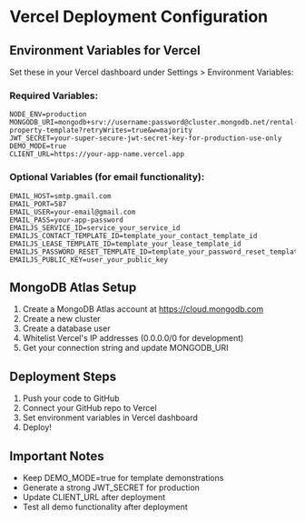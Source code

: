 # Vercel Deployment Configuration

## Environment Variables for Vercel

Set these in your Vercel dashboard under Settings > Environment Variables:

### Required Variables:
```
NODE_ENV=production
MONGODB_URI=mongodb+srv://username:password@cluster.mongodb.net/rental-property-template?retryWrites=true&w=majority
JWT_SECRET=your-super-secure-jwt-secret-key-for-production-use-only
DEMO_MODE=true
CLIENT_URL=https://your-app-name.vercel.app
```

### Optional Variables (for email functionality):
```
EMAIL_HOST=smtp.gmail.com
EMAIL_PORT=587
EMAIL_USER=your-email@gmail.com
EMAIL_PASS=your-app-password
EMAILJS_SERVICE_ID=service_your_service_id
EMAILJS_CONTACT_TEMPLATE_ID=template_your_contact_template_id
EMAILJS_LEASE_TEMPLATE_ID=template_your_lease_template_id
EMAILJS_PASSWORD_RESET_TEMPLATE_ID=template_your_password_reset_template_id
EMAILJS_PUBLIC_KEY=user_your_public_key
```

## MongoDB Atlas Setup

1. Create a MongoDB Atlas account at https://cloud.mongodb.com
2. Create a new cluster
3. Create a database user
4. Whitelist Vercel's IP addresses (0.0.0.0/0 for development)
5. Get your connection string and update MONGODB_URI

## Deployment Steps

1. Push your code to GitHub
2. Connect your GitHub repo to Vercel
3. Set environment variables in Vercel dashboard
4. Deploy!

## Important Notes

- Keep DEMO_MODE=true for template demonstrations
- Generate a strong JWT_SECRET for production
- Update CLIENT_URL after deployment
- Test all demo functionality after deployment
